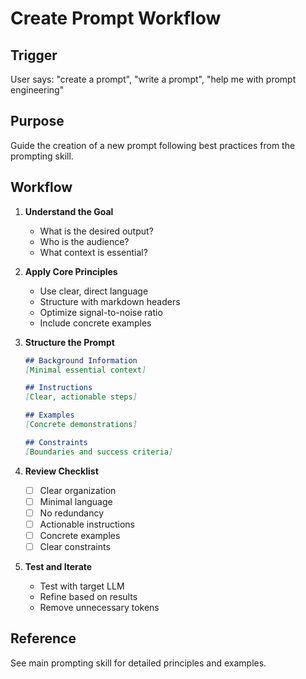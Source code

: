 # Create Prompt Workflow

## Trigger
User says: "create a prompt", "write a prompt", "help me with prompt engineering"

## Purpose
Guide the creation of a new prompt following best practices from the prompting skill.

## Workflow

1. **Understand the Goal**
   - What is the desired output?
   - Who is the audience?
   - What context is essential?

2. **Apply Core Principles**
   - Use clear, direct language
   - Structure with markdown headers
   - Optimize signal-to-noise ratio
   - Include concrete examples

3. **Structure the Prompt**
   ```markdown
   ## Background Information
   [Minimal essential context]

   ## Instructions
   [Clear, actionable steps]

   ## Examples
   [Concrete demonstrations]

   ## Constraints
   [Boundaries and success criteria]
   ```

4. **Review Checklist**
   - [ ] Clear organization
   - [ ] Minimal language
   - [ ] No redundancy
   - [ ] Actionable instructions
   - [ ] Concrete examples
   - [ ] Clear constraints

5. **Test and Iterate**
   - Test with target LLM
   - Refine based on results
   - Remove unnecessary tokens

## Reference
See main prompting skill for detailed principles and examples.
